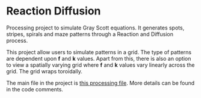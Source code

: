 Reaction Diffusion
==========

Processing project to simulate Gray Scott equations. It generates spots, stripes, spirals and maze patterns through a Reaction and Diffusion process.

This project allow users to simulate patterns in a grid. The type of patterns are dependent upon __f__ and __k__ values. Apart from this, there is also an option to view a spatially varying grid where __f__ and __k__ values vary linearly across the grid. The grid wraps toroidally.

The main file in the project is [this processing file](https://github.com/muraliavarma/ReactionDiffusion/blob/master/murali_varma_hw3/murali_varma_hw3.pde). More details can be found in the code comments.
